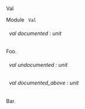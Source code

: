 Val

 Module `` Val`` 
<a id="val-documented"></a>
###### &nbsp; val documented : unit

Foo.




<a id="val-undocumented"></a>
###### &nbsp; val undocumented : unit



<a id="val-documented_above"></a>
###### &nbsp; val documented_above : unit

Bar.


